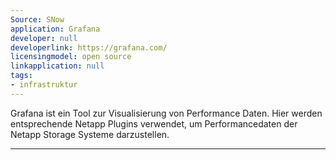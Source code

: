 ```yaml
---
Source: SNow
application: Grafana
developer: null
developerlink: https://grafana.com/
licensingmodel: open source
linkapplication: null
tags:
- infrastruktur
---
```

Grafana ist ein Tool zur Visualisierung von Performance Daten. Hier werden entsprechende Netapp Plugins verwendet, um Performancedaten der Netapp Storage Systeme darzustellen.

---
